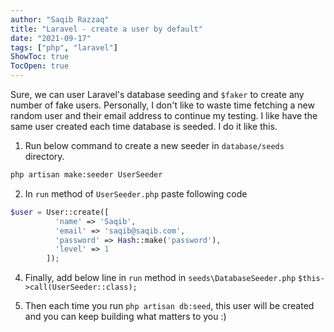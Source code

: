 ```yaml
---
author: "Saqib Razzaq"
title: "Laravel - create a user by default"
date: "2021-09-17"
tags: ["php", "laravel"]
ShowToc: true
TocOpen: true
---
```


Sure, we can user Laravel's database seeding and `$faker` to create any number of fake users. Personally, I don't like to waste time fetching a new random user and their email address to continue my testing. I like have the same user created each time database is seeded. I do it like this.

1. Run below command to create a new seeder in `database/seeds` directory.  
```bash
php artisan make:seeder UserSeeder
```

2. In `run` method of `UserSeeder.php` paste following code
```php
$user = User::create([
          'name' => 'Saqib',
          'email' => 'saqib@saqib.com',
          'password' => Hash::make('password'),
          'level' => 1
        ]);
```
4. Finally, add below line in `run` method in `seeds\DatabaseSeeder.php`
`$this->call(UserSeeder::class);`

5. Then each time you run `php artisan db:seed`, this user will be created and you can keep building what matters to you :)